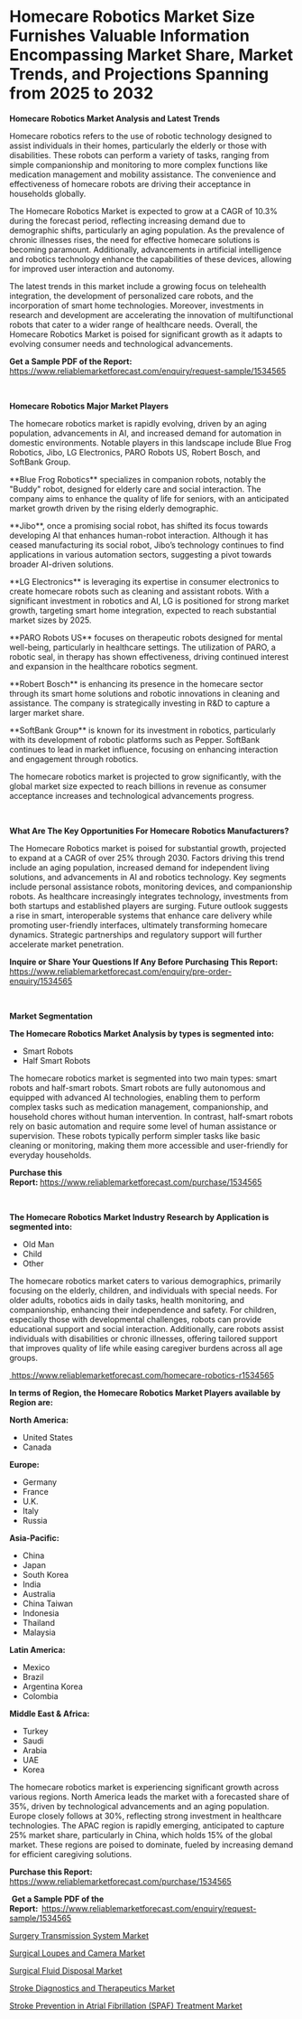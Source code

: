 <p><h1>Homecare Robotics Market Size Furnishes Valuable Information Encompassing Market Share, Market Trends, and Projections Spanning from 2025 to 2032</h1></p><p><strong>Homecare Robotics Market Analysis and Latest Trends</strong></p>
<p><p>Homecare robotics refers to the use of robotic technology designed to assist individuals in their homes, particularly the elderly or those with disabilities. These robots can perform a variety of tasks, ranging from simple companionship and monitoring to more complex functions like medication management and mobility assistance. The convenience and effectiveness of homecare robots are driving their acceptance in households globally.</p><p>The Homecare Robotics Market is expected to grow at a CAGR of 10.3% during the forecast period, reflecting increasing demand due to demographic shifts, particularly an aging population. As the prevalence of chronic illnesses rises, the need for effective homecare solutions is becoming paramount. Additionally, advancements in artificial intelligence and robotics technology enhance the capabilities of these devices, allowing for improved user interaction and autonomy.</p><p>The latest trends in this market include a growing focus on telehealth integration, the development of personalized care robots, and the incorporation of smart home technologies. Moreover, investments in research and development are accelerating the innovation of multifunctional robots that cater to a wider range of healthcare needs. Overall, the Homecare Robotics Market is poised for significant growth as it adapts to evolving consumer needs and technological advancements.</p></p>
<p><strong>Get a Sample PDF of the Report:&nbsp;</strong> <a href="https://www.reliablemarketforecast.com/enquiry/request-sample/1534565?utm_campaign=1169&utm_medium=2&utm_source=Github&utm_content=ia&utm_term=04032025&utm_id=homecare-robotics">https://www.reliablemarketforecast.com/enquiry/request-sample/1534565</a></p>
<p>&nbsp;</p>
<p><strong>Homecare Robotics Major Market Players</strong></p>
<p><p>The homecare robotics market is rapidly evolving, driven by an aging population, advancements in AI, and increased demand for automation in domestic environments. Notable players in this landscape include Blue Frog Robotics, Jibo, LG Electronics, PARO Robots US, Robert Bosch, and SoftBank Group.</p><p>**Blue Frog Robotics** specializes in companion robots, notably the "Buddy" robot, designed for elderly care and social interaction. The company aims to enhance the quality of life for seniors, with an anticipated market growth driven by the rising elderly demographic. </p><p>**Jibo**, once a promising social robot, has shifted its focus towards developing AI that enhances human-robot interaction. Although it has ceased manufacturing its social robot, Jibo’s technology continues to find applications in various automation sectors, suggesting a pivot towards broader AI-driven solutions.</p><p>**LG Electronics** is leveraging its expertise in consumer electronics to create homecare robots such as cleaning and assistant robots. With a significant investment in robotics and AI, LG is positioned for strong market growth, targeting smart home integration, expected to reach substantial market sizes by 2025.</p><p>**PARO Robots US** focuses on therapeutic robots designed for mental well-being, particularly in healthcare settings. The utilization of PARO, a robotic seal, in therapy has shown effectiveness, driving continued interest and expansion in the healthcare robotics segment.</p><p>**Robert Bosch** is enhancing its presence in the homecare sector through its smart home solutions and robotic innovations in cleaning and assistance. The company is strategically investing in R&D to capture a larger market share.</p><p>**SoftBank Group** is known for its investment in robotics, particularly with its development of robotic platforms such as Pepper. SoftBank continues to lead in market influence, focusing on enhancing interaction and engagement through robotics.</p><p>The homecare robotics market is projected to grow significantly, with the global market size expected to reach billions in revenue as consumer acceptance increases and technological advancements progress.</p></p>
<p>&nbsp;</p>
<p><strong>What Are The Key Opportunities For Homecare Robotics Manufacturers?</strong></p>
<p><p>The Homecare Robotics market is poised for substantial growth, projected to expand at a CAGR of over 25% through 2030. Factors driving this trend include an aging population, increased demand for independent living solutions, and advancements in AI and robotics technology. Key segments include personal assistance robots, monitoring devices, and companionship robots. As healthcare increasingly integrates technology, investments from both startups and established players are surging. Future outlook suggests a rise in smart, interoperable systems that enhance care delivery while promoting user-friendly interfaces, ultimately transforming homecare dynamics. Strategic partnerships and regulatory support will further accelerate market penetration.</p></p>
<p><strong>Inquire or Share Your Questions If Any Before Purchasing This Report:</strong> <a href="https://www.reliablemarketforecast.com/enquiry/pre-order-enquiry/1534565?utm_campaign=1169&utm_medium=2&utm_source=Github&utm_content=ia&utm_term=04032025&utm_id=homecare-robotics">https://www.reliablemarketforecast.com/enquiry/pre-order-enquiry/1534565</a></p>
<p>&nbsp;</p>
<p><strong>Market Segmentation</strong></p>
<p><strong>The Homecare Robotics Market Analysis by types is segmented into:</strong></p>
<p><ul><li>Smart Robots</li><li>Half Smart Robots</li></ul></p>
<p><p>The homecare robotics market is segmented into two main types: smart robots and half-smart robots. Smart robots are fully autonomous and equipped with advanced AI technologies, enabling them to perform complex tasks such as medication management, companionship, and household chores without human intervention. In contrast, half-smart robots rely on basic automation and require some level of human assistance or supervision. These robots typically perform simpler tasks like basic cleaning or monitoring, making them more accessible and user-friendly for everyday households.</p></p>
<p><strong>Purchase this Report:&nbsp;</strong><a href="https://www.reliablemarketforecast.com/purchase/1534565?utm_campaign=1169&utm_medium=2&utm_source=Github&utm_content=ia&utm_term=04032025&utm_id=homecare-robotics">https://www.reliablemarketforecast.com/purchase/1534565</a></p>
<p>&nbsp;</p>
<p><strong>The Homecare Robotics Market Industry Research by Application is segmented into:</strong></p>
<p><ul><li>Old Man</li><li>Child</li><li>Other</li></ul></p>
<p><p>The homecare robotics market caters to various demographics, primarily focusing on the elderly, children, and individuals with special needs. For older adults, robotics aids in daily tasks, health monitoring, and companionship, enhancing their independence and safety. For children, especially those with developmental challenges, robots can provide educational support and social interaction. Additionally, care robots assist individuals with disabilities or chronic illnesses, offering tailored support that improves quality of life while easing caregiver burdens across all age groups.</p></p>
<p><a href="https://www.reliablemarketforecast.com/homecare-robotics-r1534565?utm_campaign=1169&utm_medium=2&utm_source=Github&utm_content=ia&utm_term=04032025&utm_id=homecare-robotics">&nbsp;https://www.reliablemarketforecast.com/homecare-robotics-r1534565</a></p>
<p><strong>In terms of Region, the Homecare Robotics Market Players available by Region are:</strong></p>
<p>
    <p> <strong> North America: </strong>
        <ul>
            <li>United States</li>
            <li>Canada</li>
        </ul>
        </p> 
    <p> <strong> Europe: </strong>
        <ul>
            <li>Germany</li>
            <li>France</li>
            <li>U.K.</li>
            <li>Italy</li>
            <li>Russia</li>
        </ul>
        </p> 
    <p> <strong> Asia-Pacific: </strong>
        <ul>
            <li>China</li>
            <li>Japan</li>
            <li>South Korea</li>
            <li>India</li>
            <li>Australia</li>
            <li>China Taiwan</li>
            <li>Indonesia</li>
            <li>Thailand</li>
            <li>Malaysia</li>
        </ul>
        </p> 
    <p> <strong> Latin America: </strong>
        <ul>
            <li>Mexico</li>
            <li>Brazil</li>
            <li>Argentina Korea</li>
            <li>Colombia</li>
        </ul>
        </p> 
    <p> <strong> Middle East & Africa: </strong>
        <ul>
            <li>Turkey</li>
            <li>Saudi</li>
            <li>Arabia</li>
            <li>UAE</li>
            <li>Korea</li>
        </ul>
    </p>
    </p>
<p><p>The homecare robotics market is experiencing significant growth across various regions. North America leads the market with a forecasted share of 35%, driven by technological advancements and an aging population. Europe closely follows at 30%, reflecting strong investment in healthcare technologies. The APAC region is rapidly emerging, anticipated to capture 25% market share, particularly in China, which holds 15% of the global market. These regions are poised to dominate, fueled by increasing demand for efficient caregiving solutions.</p></p>
<p><strong>Purchase this Report: </strong><a href="https://www.reliablemarketforecast.com/purchase/1534565?utm_campaign=1169&utm_medium=2&utm_source=Github&utm_content=ia&utm_term=04032025&utm_id=homecare-robotics">https://www.reliablemarketforecast.com/purchase/1534565</a></p>
<p>&nbsp;<strong>Get a Sample PDF of the Report:&nbsp;&nbsp;</strong><a href="https://www.reliablemarketforecast.com/enquiry/request-sample/1534565?utm_campaign=1169&utm_medium=2&utm_source=Github&utm_content=ia&utm_term=04032025&utm_id=homecare-robotics">https://www.reliablemarketforecast.com/enquiry/request-sample/1534565</a></p>
<p><strong></strong></p>
<p><p><a href="https://github.com/puttslukis59/Market-Research-Report-List-1/blob/main/surgery-transmission-system-market.md?utm_campaign=1169&utm_medium=2&utm_source=Github&utm_content=ia&utm_term=04032025&utm_id=homecare-robotics">Surgery Transmission System Market</a></p><p><a href="https://github.com/clemmheisefy/Market-Research-Report-List-1/blob/main/surgical-loupes-and-camera-market.md?utm_campaign=1169&utm_medium=2&utm_source=Github&utm_content=ia&utm_term=04032025&utm_id=homecare-robotics">Surgical Loupes and Camera Market</a></p><p><a href="https://github.com/laverkyllozc/Market-Research-Report-List-1/blob/main/surgical-fluid-disposal-market.md?utm_campaign=1169&utm_medium=2&utm_source=Github&utm_content=ia&utm_term=04032025&utm_id=homecare-robotics">Surgical Fluid Disposal Market</a></p><p><a href="https://github.com/foddekampo/Market-Research-Report-List-1/blob/main/stroke-diagnostics-and-therapeutics-market.md?utm_campaign=1169&utm_medium=2&utm_source=Github&utm_content=ia&utm_term=04032025&utm_id=homecare-robotics">Stroke Diagnostics and Therapeutics Market</a></p><p><a href="https://github.com/furnoirons9e/Market-Research-Report-List-1/blob/main/stroke-prevention-in-atrial-fibrillation-spaf-treatment-market.md?utm_campaign=1169&utm_medium=2&utm_source=Github&utm_content=ia&utm_term=04032025&utm_id=homecare-robotics">Stroke Prevention in Atrial Fibrillation (SPAF) Treatment Market</a></p></p>